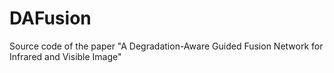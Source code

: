 # DAFusion
Source code of the paper "A Degradation-Aware Guided Fusion Network for Infrared and Visible Image"

